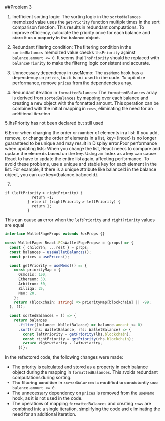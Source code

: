 ##Problem 3

1. Inefficient sorting logic: The sorting logic in the `sortedBalances` memoized value uses the `getPriority` function multiple times in the sort comparison function. This results in redundant computations. To improve efficiency, calculate the priority once for each balance and store it as a property in the balance object.

2. Redundant filtering condition: The filtering condition in the `sortedBalances` memoized value checks `lhsPriority` against `balance.amount <= 0`. It seems that `lhsPriority` should be replaced with `balancePriority` to make the filtering logic consistent and accurate.

3. Unnecessary dependency in useMemo: The `useMemo` hook has a dependency on `prices`, but it is not used in the code. To optimize performance, remove `prices` from the dependencies array.

4. Redundant iteration in `formattedBalances`: The `formattedBalances` array is derived from `sortedBalances` by mapping over each balance and creating a new object with the formatted amount. This operation can be combined with the initial mapping in `rows`, eliminating the need for an additional iteration.

5.lhsPriority has not been declared but still used

6.Error when changing the order or number of elements in a list: If you add, remove, or change the order of elements in a list, key={index} is no longer guaranteed to be unique and may result in Display error.Poor performance when updating lists: When you change the list, React needs to compare and update the elements based on the key. Using an index as a key can cause React to have to update the entire list again, affecting performance. To avoid these problems, use a unique and stable key for each element in the list. For example, if there is a unique attribute like balanceId in the balance object, you can use key={balance.balanceId}.

7.

```
if (leftPriority > rightPriority) {
		    return -1;
		  } else if (rightPriority > leftPriority) {
		    return 1;
		  }
```

This can cause an error when the `leftPriority` and `rightPriority` values ​​are equal

```typescript
interface WalletPageProps extends BoxProps {}

const WalletPage: React.FC<WalletPageProps> = (props) => {
  const { children, ...rest } = props;
  const balances = useWalletBalances();
  const prices = usePrices();

  const getPriority = useMemo(() => {
    const priorityMap = {
      Osmosis: 100,
      Ethereum: 50,
      Arbitrum: 30,
      Zilliqa: 20,
      Neo: 20,
    };
    return (blockchain: string) => priorityMap[blockchain] || -99;
  }, []);

  const sortedBalances = () => {
    return balances
      .filter((balance: WalletBalance) => balance.amount <= 0)
      .sort((lhs: WalletBalance, rhs: WalletBalance) => {
        const leftPriority = getPriority(lhs.blockchain);
        const rightPriority = getPriority(rhs.blockchain);
        return rightPriority - leftPriority;
      })};

```

In the refactored code, the following changes were made:

- The priority is calculated and stored as a property in each balance object during the mapping in `formattedBalances`. This avoids redundant computations during sorting.
- The filtering condition in `sortedBalances` is modified to consistently use `balance.amount <= 0`.
- The unnecessary dependency on `prices` is removed from the `useMemo` hook, as it is not used in the code.
- The operations of mapping `formattedBalances` and creating `rows` are combined into a single iteration, simplifying the code and eliminating the need for an additional iteration.

